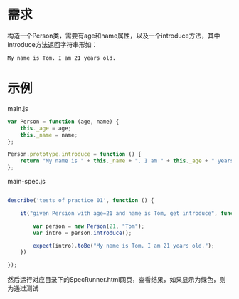 #   需求

构造一个Person类，需要有age和name属性，以及一个introduce方法，其中introduce方法返回字符串形如：

    My name is Tom. I am 21 years old.


#   示例

main.js

```javascript
var Person = function (age, name) {
    this._age = age;
    this._name = name;
};

Person.prototype.introduce = function () {
    return "My name is " + this._name + ". I am " + this._age + " years old.";
};
```


main-spec.js

```javascript

describe('tests of practice 01', function () {

    it("given Persion with age=21 and name is Tom, get introduce", function () {

        var person = new Person(21, "Tom");
        var intro = person.introduce();

        expect(intro).toBe("My name is Tom. I am 21 years old.");
    })

});
```


然后运行对应目录下的SpecRunner.html网页，查看结果，如果显示为绿色，则为通过测试
